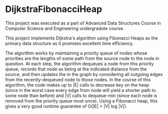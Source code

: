# DijkstraFibonacciHeap

This project was executed as a part of Advanced Data Structures Course in Computer Science and Engineering undergradute course.

This project implements Dijkstra's algorithm using Fibonacci Heaps as the primary data structure as it promises excellent time efficiency.

The algorithm works by maintaining a priority queue of nodes whose priorities are the lengths of some path from the source node to the node in question.  At each step, the algorithm dequeues a node from this priority queue, records that node as being at the indicated distance from the source, and then updates the in the graph by considering all outgoing edges from the recently-dequeued node to those nodes.
In the course of this algorithm, the code makes up to |E| calls to decrease key on the heap (since in the worst case every edge from node will yield a shorter path to some node than before) and |V| calls to dequeue-min (since each node is removed from the priority queue most once). Using a Fibonacci heap, this gives a very good runtime guarantee of O(|E| + |V| log |V|).
